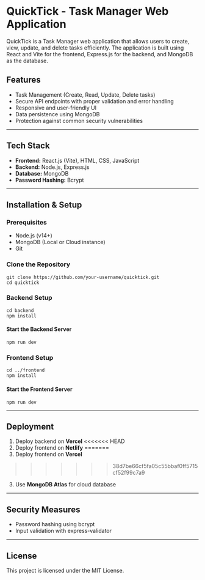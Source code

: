 # QuickTick - Task Manager Web Application

QuickTick is a Task Manager web application that allows users to create, view, update, and delete tasks efficiently. The application is built using React and Vite for the frontend, Express.js for the backend, and MongoDB as the database.

## Features

- Task Management (Create, Read, Update, Delete tasks)
- Secure API endpoints with proper validation and error handling
- Responsive and user-friendly UI
- Data persistence using MongoDB
- Protection against common security vulnerabilities

---
## Tech Stack

- **Frontend:** React.js (Vite), HTML, CSS, JavaScript
- **Backend:** Node.js, Express.js
- **Database:** MongoDB
- **Password Hashing:** Bcrypt

---
## Installation & Setup

### Prerequisites

- Node.js (v14+)
- MongoDB (Local or Cloud instance)
- Git

### Clone the Repository

```
git clone https://github.com/your-username/quicktick.git
cd quicktick
```

### Backend Setup

```
cd backend
npm install
```

#### Start the Backend Server

```
npm run dev
```

### Frontend Setup

```
cd ../frontend
npm install
```

#### Start the Frontend Server

```
npm run dev
```

---
## Deployment

1. Deploy backend on **Vercel**
<<<<<<< HEAD
2. Deploy frontend on **Netlify**
=======
2. Deploy frontend on **Vercel**
>>>>>>> 38d7be66cf5fa05c55bbaf0ff5715cf52f99c7a9
3. Use **MongoDB Atlas** for cloud database

---
## Security Measures

- Password hashing using bcrypt
- Input validation with express-validator

---
## License

This project is licensed under the MIT License.
